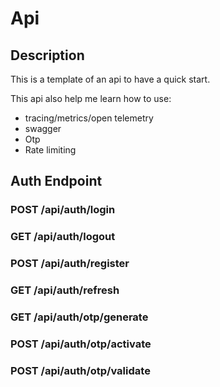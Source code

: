 # Api

## Description

This is a template of an api to have a quick start.

This api also help me learn how to use:

- tracing/metrics/open telemetry
- swagger
- Otp
- Rate limiting

## Auth Endpoint

### POST /api/auth/login

### GET /api/auth/logout

### POST /api/auth/register

### GET /api/auth/refresh

### GET /api/auth/otp/generate

### POST /api/auth/otp/activate

### POST /api/auth/otp/validate
